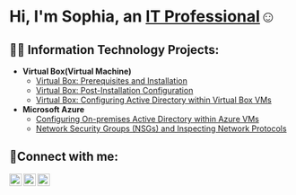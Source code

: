 <h1>Hi, I'm Sophia, an <a href="https://linkedin.com/in/lsophia-torres-/">IT Professional</a>☺</h1>

<h2>👨‍💻 Information Technology Projects:</h2>

- <b>Virtual Box(Virtual Machine)</b>
  - [Virtual Box: Prerequisites and Installation](https://github.com/Sophia-Torres/VirutalBox-prereqs)
  - [Virtual Box: Post-Installation Configuration](https://github.com/Sophia-Torres/VirtualBox-postinstall)
  - [Virtual Box: Configuring Active Directory within Virtual Box VMs](https://github.com/Sophia-Torres/VirtualBox-ActiveDirectory)
- <b>Microsoft Azure</b>
  - [Configuring On-premises Active Directory within Azure VMs](https://github.com/Sophia-Torres/configure-ad)
  - [Network Security Groups (NSGs) and Inspecting Network Protocols](https://github.com/Sophia-Torres/azure-network-protocols)

<h2>🤳Connect with me:</h2>

[<img align="left" alt="Josh | Twitter" width="22px" src="https://cdn.jsdelivr.net/npm/simple-icons@v3/icons/twitter.svg" />][twitter]
[<img align="left" alt="Josh | LinkedIn" width="22px" src="https://cdn.jsdelivr.net/npm/simple-icons@v3/icons/linkedin.svg" />][linkedin]
[<img align="left" alt="Josh | Instagram" width="22px" src="https://cdn.jsdelivr.net/npm/simple-icons@v3/icons/instagram.svg" />][instagram]

[twitter]: https://twitter.com/Josh
[instagram]: https://www.instagram.com/Josh
[linkedin]: https://linkedin.com/in/Josh
